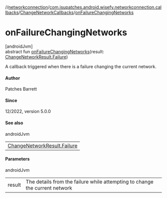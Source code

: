 //[networkconnection](../../../index.md)/[com.isupatches.android.wisefy.networkconnection.callbacks](../index.md)/[ChangeNetworkCallbacks](index.md)/[onFailureChangingNetworks](on-failure-changing-networks.md)

# onFailureChangingNetworks

[androidJvm]\
abstract fun [onFailureChangingNetworks](on-failure-changing-networks.md)(result: [ChangeNetworkResult.Failure](../../com.isupatches.android.wisefy.networkconnection.entities/-change-network-result/-failure/index.md))

A callback triggered when there is a failure changing the current network.

#### Author

Patches Barrett

#### Since

12/2022, version 5.0.0

#### See also

androidJvm

| |
|---|
| [ChangeNetworkResult.Failure](../../com.isupatches.android.wisefy.networkconnection.entities/-change-network-result/-failure/index.md) |

#### Parameters

androidJvm

| | |
|---|---|
| result | The details from the failure while attempting to change the current network |
